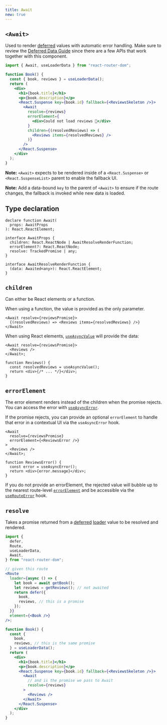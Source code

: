 ```yaml
---
title: Await
new: true
---
```


## `<Await>`

Used to render [deferred][defer] values with automatic error handling. Make sure to review the [Deferred Data Guide][deferred guide] since there are a few APIs that work together with this component.

```jsx lines=[1,10-18]
import { Await, useLoaderData } from "react-router-dom";

function Book() {
  const { book, reviews } = useLoaderData();
  return (
    <div>
      <h1>{book.title}</h1>
      <p>{book.description}</p>
      <React.Suspense key={book.id} fallback={<ReviewsSkeleton />}>
        <Await
          resolve={reviews}
          errorElement={
            <div>Could not load reviews 😬</div>
          }
          children={(resolvedReviews) => (
            <Reviews items={resolvedReviews} />
          )}
        />
      </React.Suspense>
    </div>
  );
}
```

**Note:** `<Await>` expects to be rendered inside of a `<React.Suspense>` or `<React.SuspenseList>` parent to enable the fallback UI.

**Note:** Add a data-bound `key` to the parent of `<Await>` to ensure if the route changes, the fallback is invoked while new data is loaded.

## Type declaration

```tsx
declare function Await(
  props: AwaitProps
): React.ReactElement;

interface AwaitProps {
  children: React.ReactNode | AwaitResolveRenderFunction;
  errorElement?: React.ReactNode;
  resolve: TrackedPromise | any;
}

interface AwaitResolveRenderFunction {
  (data: Awaited<any>): React.ReactElement;
}
```

## `children`

Can either be React elements or a function.

When using a function, the value is provided as the only parameter.

```tsx [2]
<Await resolve={reviewsPromise}>
  {(resolvedReviews) => <Reviews items={resolvedReviews} />}
</Await>
```

When using React elements, [`useAsyncValue`][useasyncvalue] will provide the data:

```tsx [2]
<Await resolve={reviewsPromise}>
  <Reviews />
</Await>;

function Reviews() {
  const resolvedReviews = useAsyncValue();
  return <div>{/* ... */}</div>;
}
```

## `errorElement`

The error element renders instead of the children when the promise rejects. You can access the error with [`useAsyncError`][useasyncerror].

If the promise rejects, you can provide an optional `errorElement` to handle that error in a contextual UI via the `useAsyncError` hook.

```tsx [3,9]
<Await
  resolve={reviewsPromise}
  errorElement={<ReviewsError />}
>
  <Reviews />
</Await>;

function ReviewsError() {
  const error = useAsyncError();
  return <div>{error.message}</div>;
}
```

If you do not provide an errorElement, the rejected value will bubble up to the nearest route-level [`errorElement`][routeerrorelement] and be accessible via the [`useRouteError`][userouteerror] hook.

## `resolve`

Takes a promise returned from a [deferred][defer] [loader][loader] value to be resolved and rendered.

```jsx [12,15,24,32-33]
import {
  defer,
  Route,
  useLoaderData,
  Await,
} from "react-router-dom";

// given this route
<Route
  loader={async () => {
    let book = await getBook();
    let reviews = getReviews(); // not awaited
    return defer({
      book,
      reviews, // this is a promise
    });
  }}
  element={<Book />}
/>;

function Book() {
  const {
    book,
    reviews, // this is the same promise
  } = useLoaderData();
  return (
    <div>
      <h1>{book.title}</h1>
      <p>{book.description}</p>
      <React.Suspense key={book.id} fallback={<ReviewsSkeleton />}>
        <Await
          // and is the promise we pass to Await
          resolve={reviews}
        >
          <Reviews />
        </Await>
      </React.Suspense>
    </div>
  );
}
```

[useloaderdata]: ../hooks/use-loader-data
[userouteerror]: ../hooks/use-route-error
[defer]: ../utils/defer
[deferred guide]: ../guides/deferred
[useasyncvalue]: ../hooks/use-async-value
[useasyncerror]: ../hooks/use-async-error
[routeerrorelement]: ../route/error-element
[loader]: ../route/loader
